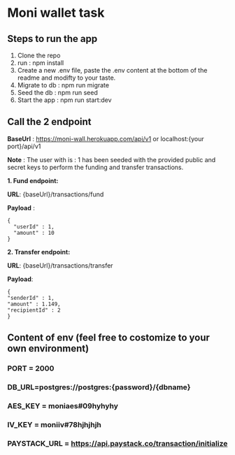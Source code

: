 # Moni wallet task

## Steps to run the app
1. Clone the repo
2. run : npm install
3. Create a new .env file, paste the .env content at the bottom of the readme and modifty to your taste.
4. Migrate to db : npm run migrate
5. Seed the db : npm run seed
6. Start the app : npm run start:dev

## Call the 2 endpoint
**BaseUrl** : https://moni-wall.herokuapp.com/api/v1 or localhost:{your port}/api/v1
  
**Note** : The user with is : 1 has been seeded with the provided public and secret keys to perform the funding and transfer transactions.
  
**1. Fund endpoint:**
  
**URL**: {baseUrl}/transactions/fund
  
**Payload** : 
  
    {
      "userId" : 1,
      "amount" : 10
    }



**2. Transfer endpoint:**

**URL**: {baseUrl}/transactions/transfer

**Payload**:
 
    {
    "senderId" : 1,
    "amount" : 1.149,
    "recipientId" : 2
    }


## Content of env (feel free to costomize to your own environment)


### PORT = 2000

### DB_URL=postgres://postgres:{password}/{dbname}

### AES_KEY = moniaes#09hyhyhy

### IV_KEY = moniiv#78hjhjhjh

### PAYSTACK_URL = https://api.paystack.co/transaction/initialize
